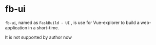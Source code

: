 # fb-ui

`fb-ui`, named as `FaskBuild - UI` , is use for Vue-explorer to build a web-application in a short-time.



It is not supported by author now

